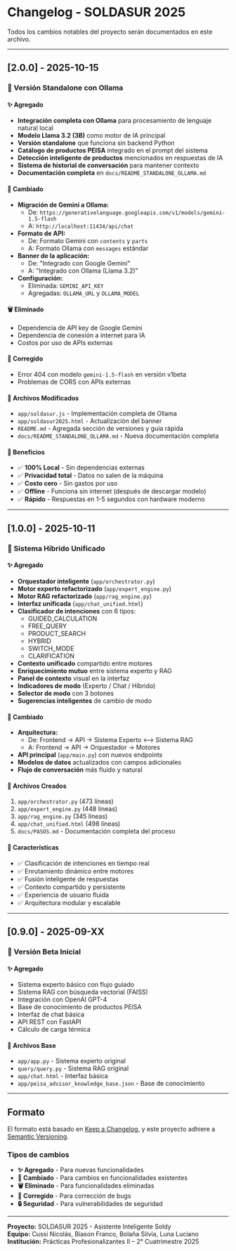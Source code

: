 # Changelog - SOLDASUR 2025

Todos los cambios notables del proyecto serán documentados en este archivo.

---

## [2.0.0] - 2025-10-15

### 🚀 Versión Standalone con Ollama

#### ✨ Agregado
- **Integración completa con Ollama** para procesamiento de lenguaje natural local
- **Modelo Llama 3.2 (3B)** como motor de IA principal
- **Versión standalone** que funciona sin backend Python
- **Catálogo de productos PEISA** integrado en el prompt del sistema
- **Detección inteligente de productos** mencionados en respuestas de IA
- **Sistema de historial de conversación** para mantener contexto
- **Documentación completa** en `docs/README_STANDALONE_OLLAMA.md`

#### 🔄 Cambiado
- **Migración de Gemini a Ollama:**
  - De: `https://generativelanguage.googleapis.com/v1/models/gemini-1.5-flash`
  - A: `http://localhost:11434/api/chat`
- **Formato de API:**
  - De: Formato Gemini con `contents` y `parts`
  - A: Formato Ollama con `messages` estándar
- **Banner de la aplicación:**
  - De: "Integrado con Google Gemini"
  - A: "Integrado con Ollama (Llama 3.2)"
- **Configuración:**
  - Eliminada: `GEMINI_API_KEY`
  - Agregadas: `OLLAMA_URL` y `OLLAMA_MODEL`

#### 🗑️ Eliminado
- Dependencia de API key de Google Gemini
- Dependencia de conexión a internet para IA
- Costos por uso de APIs externas

#### 🐛 Corregido
- Error 404 con modelo `gemini-1.5-flash` en versión v1beta
- Problemas de CORS con APIs externas

#### 📝 Archivos Modificados
- `app/soldasur.js` - Implementación completa de Ollama
- `app/soldasur2025.html` - Actualización del banner
- `README.md` - Agregada sección de versiones y guía rápida
- `docs/README_STANDALONE_OLLAMA.md` - Nueva documentación completa

#### 🎯 Beneficios
- ✅ **100% Local** - Sin dependencias externas
- ✅ **Privacidad total** - Datos no salen de la máquina
- ✅ **Costo cero** - Sin gastos por uso
- ✅ **Offline** - Funciona sin internet (después de descargar modelo)
- ✅ **Rápido** - Respuestas en 1-5 segundos con hardware moderno

---

## [1.0.0] - 2025-10-11

### 🎉 Sistema Híbrido Unificado

#### ✨ Agregado
- **Orquestador inteligente** (`app/orchestrator.py`)
- **Motor experto refactorizado** (`app/expert_engine.py`)
- **Motor RAG refactorizado** (`app/rag_engine.py`)
- **Interfaz unificada** (`app/chat_unified.html`)
- **Clasificador de intenciones** con 6 tipos:
  - GUIDED_CALCULATION
  - FREE_QUERY
  - PRODUCT_SEARCH
  - HYBRID
  - SWITCH_MODE
  - CLARIFICATION
- **Contexto unificado** compartido entre motores
- **Enriquecimiento mutuo** entre sistema experto y RAG
- **Panel de contexto** visual en la interfaz
- **Indicadores de modo** (Experto / Chat / Híbrido)
- **Selector de modo** con 3 botones
- **Sugerencias inteligentes** de cambio de modo

#### 🔄 Cambiado
- **Arquitectura:**
  - De: Frontend → API → Sistema Experto ⟷ Sistema RAG
  - A: Frontend → API → Orquestador → Motores
- **API principal** (`app/main.py`) con nuevos endpoints
- **Modelos de datos** actualizados con campos adicionales
- **Flujo de conversación** más fluido y natural

#### 📝 Archivos Creados
1. `app/orchestrator.py` (473 líneas)
2. `app/expert_engine.py` (448 líneas)
3. `app/rag_engine.py` (345 líneas)
4. `app/chat_unified.html` (498 líneas)
5. `docs/PASOS.md` - Documentación completa del proceso

#### 🎯 Características
- ✅ Clasificación de intenciones en tiempo real
- ✅ Enrutamiento dinámico entre motores
- ✅ Fusión inteligente de respuestas
- ✅ Contexto compartido y persistente
- ✅ Experiencia de usuario fluida
- ✅ Arquitectura modular y escalable

---

## [0.9.0] - 2025-09-XX

### 🔧 Versión Beta Inicial

#### ✨ Agregado
- Sistema experto básico con flujo guiado
- Sistema RAG con búsqueda vectorial (FAISS)
- Integración con OpenAI GPT-4
- Base de conocimiento de productos PEISA
- Interfaz de chat básica
- API REST con FastAPI
- Cálculo de carga térmica

#### 📝 Archivos Base
- `app/app.py` - Sistema experto original
- `query/query.py` - Sistema RAG original
- `app/chat.html` - Interfaz básica
- `app/peisa_advisor_knowledge_base.json` - Base de conocimiento

---

## Formato

El formato está basado en [Keep a Changelog](https://keepachangelog.com/es-ES/1.0.0/),
y este proyecto adhiere a [Semantic Versioning](https://semver.org/lang/es/).

### Tipos de cambios
- **✨ Agregado** - Para nuevas funcionalidades
- **🔄 Cambiado** - Para cambios en funcionalidades existentes
- **🗑️ Eliminado** - Para funcionalidades eliminadas
- **🐛 Corregido** - Para corrección de bugs
- **🔒 Seguridad** - Para vulnerabilidades de seguridad

---

**Proyecto:** SOLDASUR 2025 - Asistente Inteligente Soldy  
**Equipo:** Cussi Nicolás, Biason Franco, Bolaña Silvia, Luna Luciano  
**Institución:** Prácticas Profesionalizantes II – 2° Cuatrimestre 2025
